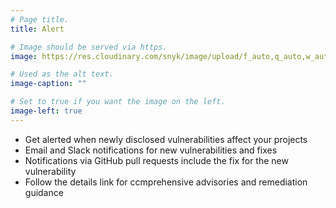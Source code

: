```yaml
---
# Page title.
title: Alert

# Image should be served via https.
image: https://res.cloudinary.com/snyk/image/upload/f_auto,q_auto,w_auto/v1468839471/features/features-alert.png

# Used as the alt text.
image-caption: ""

# Set to true if you want the image on the left.
image-left: true 
---
```


* Get alerted when newly disclosed vulnerabilities affect your projects
* Email and Slack notifications for new vulnerabilities and fixes
* Notifications via GitHub pull requests include the fix for the new vulnerability
* Follow the details link for ccmprehensive advisories and remediation guidance
